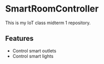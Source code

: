 # SmartRoomController
This is my IoT class midterm 1 repository.

## Features
* Control smart outlets
* Control smart lights

